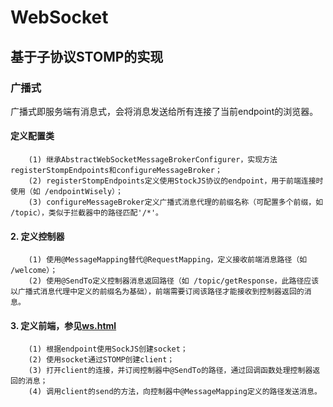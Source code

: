 # WebSocket
## 基于子协议STOMP的实现
### 广播式
广播式即服务端有消息式，会将消息发送给所有连接了当前endpoint的浏览器。
#### 定义配置类
        (1) 继承AbstractWebSocketMessageBrokerConfigurer，实现方法registerStompEndpoints和configureMessageBroker；
        (2) registerStompEndpoints定义使用StockJS协议的endpoint，用于前端连接时使用（如 /endpointWisely）；
        (3) configureMessageBroker定义广播式消息代理的前缀名称（可配置多个前缀，如 /topic），类似于拦截器中的路径匹配'/*'。
#### 2. 定义控制器
        (1) 使用@MessageMapping替代@RequestMapping，定义接收前端消息路径（如 /welcome）；
        (2) 使用@SendTo定义控制器消息返回路径（如 /topic/getResponse，此路径应该以广播式消息代理中定义的前缀名为基础），前端需要订阅该路径才能接收到控制器返回的消息。
#### 3. 定义前端，参见[ws.html](https://github.com/zhuzilou/spring-learn/blob/master/ch7_6/src/main/resources/templates/ws.html)
        (1) 根据endpoint使用SockJS创建socket；
        (2) 使用socket通过STOMP创建client；
        (3) 打开client的连接，并订阅控制器中@SendTo的路径，通过回调函数处理控制器返回的消息；
        (4) 调用client的send的方法，向控制器中@MessageMapping定义的路径发送消息。